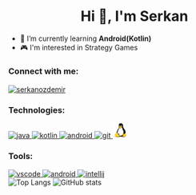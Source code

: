
<!--
**serkan-ozdemir/serkan-ozdemir** is a ✨ _special_ ✨ repository because its `README.md` (this file) appears on your GitHub profile.

Here are some ideas to get you started:

- 🔭 I’m currently working on ...
- 🌱 I’m currently learning ...
- 👯 I’m looking to collaborate on ...
- 🤔 I’m looking for help with ...
- 💬 Ask me about ...
- 📫 How to reach me: ...
- 😄 Pronouns: ...
- ⚡ Fun fact: ...
-->
<h1 align="center">Hi 👋, I'm Serkan</h1>

- 🌱 I’m currently learning **Android(Kotlin)**
- 🎮 I'm interested in Strategy Games

<h3 align="left">Connect with me:</h3>
<p align="left">
<a href="https://www.linkedin.com/in/serkanozdmr/" target="blank"><img align="center" src="https://velanovascular.com/wp-content/uploads/2020/06/LinkedIn.png" alt="serkanozdemir" height="30" width="30" /></a>
</p>

<h3 align="left">Technologies:</h3>
<p align="left"> 
<a href="https://www.oracle.com/java/" target="_blank"> <img src="https://upload.wikimedia.org/wikipedia/tr/2/2e/Java_Logo.svg" alt="java" width="30" height="30"/> </a>
<a href="https://kotlinlang.org/" target="_blank"> <img src="https://upload.wikimedia.org/wikipedia/commons/7/74/Kotlin_Icon.png" alt="kotlin" width="30" height="30"/> </a>
<a href="https://developer.android.com/" target="_blank"> <img src="https://www.vectorlogo.zone/logos/android/android-icon.svg" alt="android" width="30" height="30"/> </a>
<a href="https://git-scm.com/" target="_blank"> <img src="https://www.vectorlogo.zone/logos/git-scm/git-scm-icon.svg" alt="git" width="30" height="30"/> </a>
<a href="https://www.linux.org/" target="_blank"> <img src="https://raw.githubusercontent.com/devicons/devicon/master/icons/linux/linux-original.svg" alt="linux" width="30" height="30"/> </a> 
  
<h3 align="left">Tools:</h3>
<a href="https://code.visualstudio.com/" target="_blank"> <img src="https://upload.wikimedia.org/wikipedia/commons/thumb/9/9a/Visual_Studio_Code_1.35_icon.svg/1024px-Visual_Studio_Code_1.35_icon.svg.png" alt="vscode" width="30" height="30"/> </a>
<a href="https://developer.android.com/studio" target="_blank"> <img src="https://upload.wikimedia.org/wikipedia/commons/thumb/9/95/Android_Studio_Icon_3.6.svg/768px-Android_Studio_Icon_3.6.svg.png" alt="android" width="30" height="30"/> </a> 
<a href="https://www.jetbrains.com/idea/" target="_blank"> <img src="https://upload.wikimedia.org/wikipedia/commons/9/9c/IntelliJ_IDEA_Icon.svg" alt="intellij" width="30" height="30"/> </a> 

<div>
  <img alt="Top Langs" src="https://github-readme-stats.vercel.app/api/top-langs/?username=serkan-ozdemir&bg_color=151515&title_color=e63946&text_color=9f9f9f"/>
  <img align="top"  alt="GitHub stats" src="https://github-readme-stats.vercel.app/api/?username=serkan-ozdemir&show_icons=true&title_color=e63946&count_private=true&icon_color=e76f51&text_color=9f9f9f&bg_color=151515"/>
</div>
